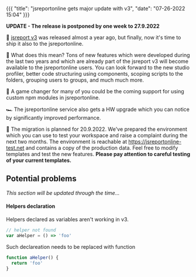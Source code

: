 ﻿


{{{
    "title": "jsreportonline gets major update with v3",
    "date": "07-26-2022 15:04"
}}}

**UPDATE - The release is postponed by one week to 27.9.2022**


📢 [jsreport v3](https://jsreport.net/blog/jsreport-300-released) was released almost a year ago, but finally, now it's time to ship it also to the jsreportonline.

🚀 What does this mean? Tons of new features which were developed during the last two years and which are already part of the jsreport v3 will become available to the jsreportonline users. You can look forward to the new studio profiler, better code structuring using components, scoping scripts to the folders, grouping users to groups, and much much more.

🎁 A game changer for many of you could be the coming support for using custom npm modules in jsreportonline.

🏎 The jsreportonline service also gets a HW upgrade which you can notice by significantly improved performance.

📆 The migration is planned for 20.9.2022. We've prepared the environment which you can use to test your workspace and raise a complaint during the next two months. The environment is reachable at https://jsreportonline-test.net and contains a copy of the production data. Feel free to modify templates and test the new features. **Please pay attention to careful testing of your current templates.**

## Potential problems
*This section will be updated through the time...*

#### Helpers declaration
Helpers declared as variables aren't working in v3.
```js
// helper not found
var aHelper = () => 'foo'
```
Such declareation needs to be replaced with function

```js
function aHelper() {
  return 'foo'
}
```

